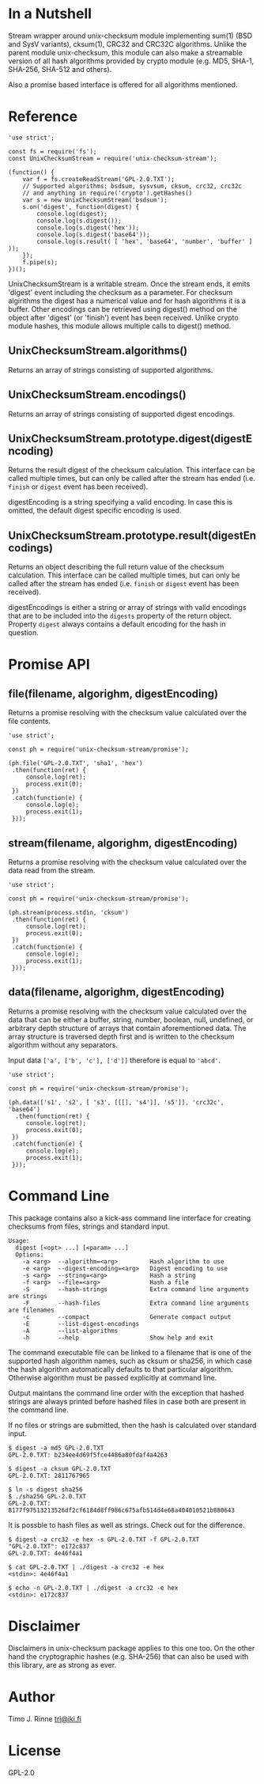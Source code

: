 In a Nutshell
=============

Stream wrapper around unix-checksum module implementing sum(1) (BSD
and SysV variants), cksum(1), CRC32 and CRC32C algorithms. Unlike the
parent module unix-checksum, this module can also make a streamable
version of all hash algorithms provided by crypto module (e.g. MD5,
SHA-1, SHA-256, SHA-512 and others).

Also a promise based interface is offered for all algorithms
mentioned.


Reference
=========

```
'use strict';

const fs = require('fs');
const UnixChecksumStream = require('unix-checksum-stream');

(function() {
    var f = fs.createReadStream('GPL-2.0.TXT');
    // Supported algorithms: bsdsum, sysvsum, cksum, crc32, crc32c
    // and anything in require('crypto').getHashes()
    var s = new UnixChecksumStream('bsdsum');
    s.on('digest', function(digest) {
        console.log(digest);
        console.log(s.digest());
        console.log(s.digest('hex'));
        console.log(s.digest('base64'));
        console.log(s.result( [ 'hex', 'base64', 'number', 'buffer' ] ));
    });
    f.pipe(s);
})();
```

UnixChecksumStream is a writable stream. Once the stream ends, it
emits 'digest' event including the checksum as a parameter. For
checksum algirithms the digest has a numerical value and for hash
algorithms it is a buffer.  Other encodings can be retrieved using
digest() method on the object after 'digest' (or 'finish') event has
been received. Unlike crypto module hashes, this module allows
multiple calls to digest() method.

UnixChecksumStream.algorithms()
-------------------------------

Returns an array of strings consisting of supported algorithms.

UnixChecksumStream.encodings()
------------------------------

Returns an array of strings consisting of supported digest encodings.

UnixChecksumStream.prototype.digest(digestEncoding)
---------------------------------------------------

Returns the result digest of the checksum calculation. This interface
can be called multiple times, but can only be called after
the stream has ended (i.e. `finish` or `digest` event has been
received).

digestEncoding is a string specifying a valid encoding. In case this
is omitted, the default digest specific encoding is used.

UnixChecksumStream.prototype.result(digestEncodings)
----------------------------------------------------

Returns an object describing the full return value of the checksum
calculation. This interface can be called multiple times, but can only
be called after the stream has ended (i.e. `finish` or `digest` event
has been received).

digestEncodings is either a string or array of strings with valid
encodings that are to be included into the `digests` property of the
return object. Property `digest` always contains a default encoding
for the hash in question.


Promise API
===========

file(filename, algorighm, digestEncoding)
-----------------------------------------

Returns a promise resolving with the checksum value calculated over
the file contents.

```
'use strict';

const ph = require('unix-checksum-stream/promise');

(ph.file('GPL-2.0.TXT', 'sha1', 'hex')
 .then(function(ret) {
	 console.log(ret);
	 process.exit(0);
 })
 .catch(function(e) {
	 console.log(e);
	 process.exit(1);
 }));
```

stream(filename, algorighm, digestEncoding)
-------------------------------------------

Returns a promise resolving with the checksum value calculated over
the data read from the stream.

```
'use strict';

const ph = require('unix-checksum-stream/promise');

(ph.stream(process.stdin, 'cksum')
 .then(function(ret) {
	 console.log(ret);
	 process.exit(0);
 })
 .catch(function(e) {
	 console.log(e);
	 process.exit(1);
 }));
```

data(filename, algorighm, digestEncoding)
-----------------------------------------

Returns a promise resolving with the checksum value calculated over
the data that can be either a buffer, string, number, boolean, null,
undefined, or arbitrary depth structure of arrays that contain
aforementioned data. The array structure is traversed depth first and
is written to the checksum algorithm without any separators.

Input data `['a', ['b', 'c'], ['d']]` therefore is equal to `'abcd'`.

```
'use strict';

const ph = require('unix-checksum-stream/promise');

(ph.data(['s1', 's2', [ 's3', [[[], 's4']], 's5']], 'crc32c', 'base64')
  .then(function(ret) {
	 console.log(ret);
	 process.exit(0);
 })
 .catch(function(e) {
	 console.log(e);
	 process.exit(1);
 }));
```


Command Line
============

This package contains also a kick-ass command line interface for
creating checksums from files, strings and standard input.

```
Usage:
  digest [<opt> ...] [<param> ...]
  Options:
    -a <arg>  --algorithm=<arg>         Hash algorithm to use
    -e <arg>  --digest-encoding=<arg>   Digest encoding to use
    -s <arg>  --string=<arg>            Hash a string
    -f <arg>  --file=<arg>              Hash a file
    -S        --hash-strings            Extra command line arguments are strings
    -F        --hash-files              Extra command line arguments are filenames
    -c        --compact                 Generate compact output
    -E        --list-digest-encodings
    -A        --list-algorithms
    -h        --help                    Show help and exit
```

The command executable file can be linked to a filename that is one of
the supported hash algorithm names, such as cksum or sha256, in which
case the hash algorithm automatically defaults to that particular
algorithm. Otherwise algorithm must be passed explicitly at command
line.

Output maintans the command line order with the exception that hashed
strings are always printed before hashed files in case both are
present in the command line.

If no files or strings are submitted, then the hash is calculated over
standard input.

```
$ digest -a md5 GPL-2.0.TXT
GPL-2.0.TXT: b234ee4d69f5fce4486a80fdaf4a4263

$ digest -a cksum GPL-2.0.TXT
GPL-2.0.TXT: 2811767965

$ ln -s digest sha256
$ ./sha256 GPL-2.0.TXT
GPL-2.0.TXT: 8177f97513213526df2cf6184d8ff986c675afb514d4e68a404010521b880643
```

It is possble to hash files as well as strings. Check out for the difference.

```
$ digest -a crc32 -e hex -s GPL-2.0.TXT -f GPL-2.0.TXT
"GPL-2.0.TXT": e172c837
GPL-2.0.TXT: 4e46f4a1

$ cat GPL-2.0.TXT | ./digest -a crc32 -e hex
<stdin>: 4e46f4a1

$ echo -n GPL-2.0.TXT | ./digest -a crc32 -e hex
<stdin>: e172c837
```


Disclaimer
==========

Disclaimers in unix-checksum package applies to this one too. On the
other hand the cryptographic hashes (e.g. SHA-256) that can also be
used with this library, are as strong as ever.


Author
======

Timo J. Rinne <tri@iki.fi>


License
=======

GPL-2.0
